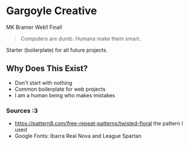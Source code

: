 # Gargoyle Creative

MK Bramer Web1 Final! 

> Computers are dumb. Humans make them smart.

Starter (boilerplate) for all future projects.

## Why Does This Exist?
* Don't start with nothing
* Common boilerplate for web projects
* I am a human being who makes mistakes

### Sources :3
* https://pattern8.com/free-repeat-patterns/twisted-floral the pattern I used
* Google Fonts: Ibarra Real Nova and League Spartan
